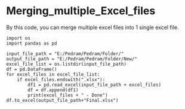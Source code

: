 # Merging_multiple_Excel_files
By this code, you can merge multiple excel files into 1 single excel file.

    import os
    import pandas as pd

    input_file_path = "E:/Pedram/Pedram/Folder/"
    output_file_path = "E:/Pedram/Pedram/Folder/New/"
    excel_file_list = os.listdir(input_file_path)
    df = pd.DataFrame()
    for excel_files in excel_file_list:
        if excel_files.endswith(".xlsx"):
            df1 = pd.read_excel(input_file_path + excel_files)
            df = df.append(df1)
            print(excel_files + " - Done")
    df.to_excel(output_file_path+"Final.xlsx")

